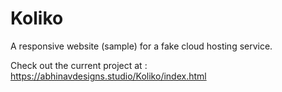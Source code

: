 # Koliko

A responsive website (sample) for a fake cloud hosting service.

Check out the current project at : https://abhinavdesigns.studio/Koliko/index.html